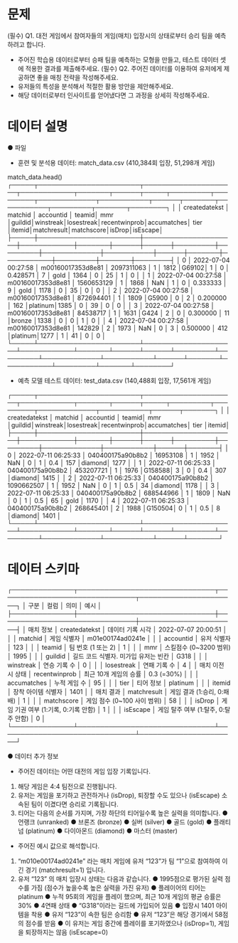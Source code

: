# 문제
(필수) Q1. 대전 게임에서 참여자들의 게임(매치) 입장시의 상태로부터 승리 팀을 예측하려고 합니다.
- 주어진 학습용 데이터로부터 승패 팀을 예측하는 모형을 만들고, 테스트 데이터 셋에 적용한 결과를 제출해주세요.
(필수) Q2. 주어진 데이터를 이용하여 유저에게 제공하면 좋을 매칭 전략을 작성해주세요.
- 유저들의 특성을 분석해서 적절한 활용 방안을 제안해주세요.
- 해당 데이터로부터 인사이트를 얻어냈다면 그 과정을 상세히 작성해주세요.

# 데이터 설명
● 파일
- 훈련 및 분석용 데이터: match_data.csv (410,384회 입장, 51,298개 게임)

match_data.head()
┌─────┬───────────────────────┬─────────────────────┬────────────┬───────┬──────┬─────┬─────────┬─────────┬─────────────┬───────────┬──────┬───────┬───────────┬─────────┬───────┬────────┐
│     │ createdatekst         │ matchid             │ accountid  │ teamid│ mmr  │guildid│winstreak│losestreak│recentwinprob│accumatches│ tier │itemid│matchresult│matchscore│isDrop│isEscape│
├─────┼───────────────────────┼─────────────────────┼────────────┼───────┼──────┼──────┼─────────┼─────────┼─────────────┼───────────┼──────┼───────┼───────────┼─────────┼───────┼────────┤
│ 0   │ 2022-07-04 00:27:58   │ m00160017353d8e81   │ 2097311063 │ 1     │ 1812 │G69102│ 1       │ 0       │ 0.428571    │ 7         │ gold │ 1364 │ 0         │ 25      │ 1     │ 0      │
│ 1   │ 2022-07-04 00:27:58   │ m00160017353d8e81   │ 1560653129 │ 1     │ 1868 │ NaN  │ 1       │ 0       │ 0.333333    │ 9         │ gold │ 1178 │ 0         │ 35      │ 0     │ 0      │
│ 2   │ 2022-07-04 00:27:58   │ m00160017353d8e81   │ 872694401  │ 1     │ 1809 │G5900 │ 0       │ 2       │ 0.200000    │ 162       │platinum│1385 │ 0         │ 39      │ 0     │ 0      │
│ 3   │ 2022-07-04 00:27:58   │ m00160017353d8e81   │ 84538717   │ 1     │ 1631 │G424  │ 2       │ 0       │ 0.300000    │ 11        │bronze │1338 │ 0         │ 0       │ 1     │ 0      │
│ 4   │ 2022-07-04 00:27:58   │ m00160017353d8e81   │ 142829     │ 2     │ 1973 │ NaN  │ 0       │ 3       │ 0.500000    │ 412       │platinum│1277 │ 1         │ 41      │ 0     │ 0      │
└─────┴───────────────────────┴─────────────────────┴────────────┴───────┴──────┴──────┴─────────┴─────────┴─────────────┴───────────┴──────┴───────┴───────────┴─────────┴───────┴────────┘

- 예측 모델 테스트 데이터: test_data.csv (140,488회 입장, 17,561개 게임)

┌─────┬───────────────────────┬─────────────────────┬────────────┬───────┬──────┬─────┬─────────┬─────────┬─────────────┬───────────┬──────┬───────┐
│     │ createdatekst         │ matchid             │ accountid  │ teamid│ mmr  │guildid│winstreak│losestreak│recentwinprob│accumatches│ tier │itemid│
├─────┼───────────────────────┼─────────────────────┼────────────┼───────┼──────┼──────┼─────────┼─────────┼─────────────┼───────────┼──────┼───────┤
│ 0   │ 2022-07-11 06:25:33   │ 040400175a90b8b2    │ 16953108   │ 1     │ 1952 │ NaN  │ 0       │ 1       │ 0.4         │ 157       │diamond│ 1277 │
│ 1   │ 2022-07-11 06:25:33   │ 040400175a90b8b2    │ 453207721  │ 1     │ 1976 │G158588│ 3       │ 0       │ 0.4         │ 307       │diamond│ 1415 │
│ 2   │ 2022-07-11 06:25:33   │ 040400175a90b8b2    │ 1090662507 │ 1     │ 1952 │ NaN  │ 0       │ 1       │ 0.5         │ 34        │diamond│ 1178 │
│ 3   │ 2022-07-11 06:25:33   │ 040400175a90b8b2    │ 688544966  │ 1     │ 1809 │ NaN  │ 0       │ 1       │ 0.5         │ 65        │ gold  │ 1170 │
│ 4   │ 2022-07-11 06:25:33   │ 040400175a90b8b2    │ 268645401  │ 2     │ 1988 │G150504│ 0       │ 1       │ 0.5         │ 8         │diamond│ 1401 │
└─────┴───────────────────────┴─────────────────────┴────────────┴───────┴──────┴──────┴─────────┴─────────┴─────────────┴───────────┴──────┴───────┘


# 데이터 스키마

┌──────────────┬───────────────────────────────┬───────────────────────────────┬──────────────────────┐
│ 구분         │ 컬럼                          │ 의미                         │ 예시                 │
├──────────────┼───────────────────────────────┼───────────────────────────────┼──────────────────────┤
│ 매치 정보    │ createdatekst                 │ 데이터 기록 시각              │ 2022-07-07 20:00:51  │
│              │ matchid                       │ 게임 식별자                  │  m01e00174ad0241e           │
│              │ accountid                     │ 유저 식별자                  │ 123      │
│              │ teamid                        │ 팀 번호 (1 또는 2)           │ 1                  │
│              │ mmr                           │ 스킬점수 (0~3200 범위)       │ 1995                 │
│              │ guildid                       │ 길드 코드 식별자. 미가입 유저는 빈칸 │ G318                 │
│              │ winstreak                     │ 연승 기록 수                 │ 0                    │
│              │ losestreak                    │ 연패 기록 수                 │ 4                    │
│ 매치 이전 시 상태 │ recentwinprob             │ 최근 10개 게임의 승률        │ 0.3 (=30%)          │
│              │ accumatches                   │ 누적 게임 수                 │ 95                   │
│              │ tier                          │ 티어 정보                   │ platinum             │
│              │ itemid                        │ 장착 아이템 식별자            │ 1401                 │
│ 매치 결과    │ matchresult                   │ 게임 결과 (1:승리, 0:패배)   │ 1                    │
│              │ matchscore                    │ 게임 점수 (0~100 사이 범위)  │ 58                   │
│              │ isDrop                        │ 게임 기권 여부 (1:기록, 0:기록 안함) │ 1                    │
│              │ isEscape                      │ 게임 탈주 여부 (1:탈주, 0:탈주 안함) │ 0                    │
└──────────────┴───────────────────────────────┴───────────────────────────────┴──────────────────────┘

● 데이터 추가 정보
- 주어진 데이터는 어떤 대전의 게임 입장 기록입니다.
1) 해당 게임은 4:4 팀전으로 진행됩니다.
2) 유저는 게임을 포기하고 관전하거나 (isDrop), 퇴장할 수도 있으나 (isEscape) 소속된 팀이 이겼다면 승리로
기록됩니다.
3) 티어는 다음의 순서를 가지며, 가장 하단의 티어일수록 높은 실력을 의미합니다.
● 언랭크 (unranked)
● 브론즈 (bronze)
● 실버 (silver)
● 골드 (gold)
● 플래티넘 (platinum)
● 다이아몬드 (diamond)
● 마스터 (master)
- 주어진 예시 값으로 해석합니다.
1) “m010e00174ad0241e” 라는 매치 게임에 유저 “123”가 팀 “1”으로 참여하여 이긴 경기 (matchresult=1)
입니다.
2) 유저 “123” 의 매치 입장시 상태는 다음과 같습니다.
● 1995점으로 평가된 실력 점수를 가짐 (점수가 높을수록 높은 실력을 가진 유저)
● 플레이어의 티어는 platinum
● 누적 95회의 게임을 플레이 했으며, 최근 10개 게임의 평균 승률은 30%
● 4연패 상태
● “G318”이라는 길드에 가입되어 있음
● 입장시 1401 아이템을 착용
● 유저 “123”이 속한 팀은 승리함
● 유저 “123”은 해당 경기에서 58점의 점수를 받음
● 이 유저는 게임 중간에 플레이를 포기하였으나 (isDrop=1), 게임을 퇴장하지는 않음 (isEscape=0)

